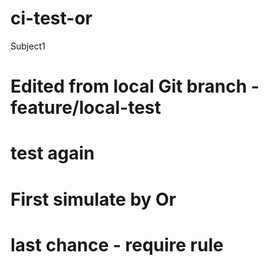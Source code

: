 # ci-test-or
Subject1
# Edited from local Git branch - feature/local-test
<!-- Trigger CI on main -->
# test again
# First simulate by Or
# last chance - require rule